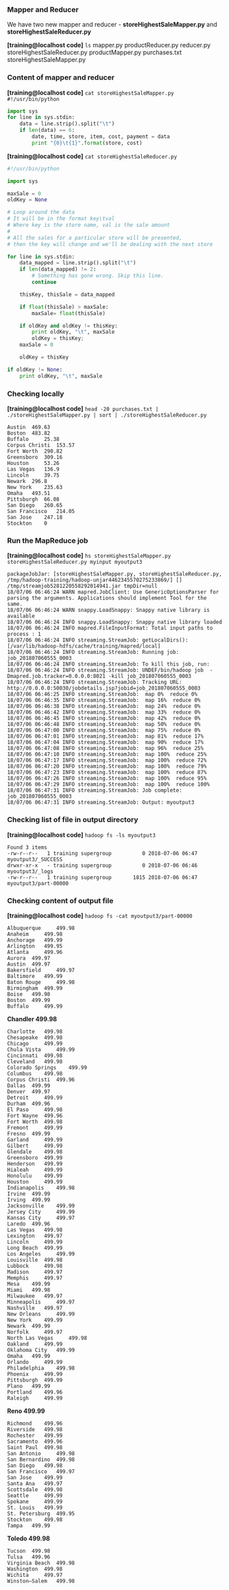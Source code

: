 ### Mapper and Reducer

We have two new mapper and reducer - **storeHighestSaleMapper.py** and **storeHighestSaleReducer.py**

**[training@localhost code]** `ls`
mapper.py         productReducer.py  reducer.py                 storeHighestSaleReducer.py
productMapper.py  purchases.txt      storeHighestSaleMapper.py

### Content of mapper and reducer

**[training@localhost code]** `cat storeHighestSaleMapper.py #!/usr/bin/python`
```python
import sys
for line in sys.stdin:
	data = line.strip().split("\t")
	if len(data) == 6:
		date, time, store, item, cost, payment = data
		print "{0}\t{1}".format(store, cost)
```
**[training@localhost code]** `cat storeHighestSaleReducer.py `
```python
#!/usr/bin/python

import sys

maxSale = 0
oldKey = None

# Loop around the data
# It will be in the format key\tval
# Where key is the store name, val is the sale amount
#
# All the sales for a particular store will be presented,
# then the key will change and we'll be dealing with the next store

for line in sys.stdin:
    data_mapped = line.strip().split("\t")
    if len(data_mapped) != 2:
        # Something has gone wrong. Skip this line.
        continue

    thisKey, thisSale = data_mapped

    if float(thisSale) > maxSale:
    	maxSale= float(thisSale)

    if oldKey and oldKey != thisKey:
        print oldKey, "\t", maxSale
        oldKey = thisKey;
	maxSale = 0

    oldKey = thisKey

if oldKey != None:
    print oldKey, "\t", maxSale
```

### Checking locally

**[training@localhost code]** `head -20 purchases.txt | ./storeHighestSaleMapper.py | sort | ./storeHighestSaleReducer.py `
```
Austin 	469.63
Boston 	483.82
Buffalo 	25.38
Corpus Christi 	153.57
Fort Worth 	290.82
Greensboro 	309.16
Houston 	53.26
Las Vegas 	136.9
Lincoln 	39.75
Newark 	296.8
New York 	235.63
Omaha 	493.51
Pittsburgh 	66.08
San Diego 	260.65
San Francisco 	214.05
San Jose 	247.18
Stockton 	0
```

### Run the MapReduce job

**[training@localhost code]** `hs storeHighestSaleMapper.py storeHighestSaleReducer.py myinput myoutput3`
```
packageJobJar: [storeHighestSaleMapper.py, storeHighestSaleReducer.py, /tmp/hadoop-training/hadoop-unjar4462345570275233869/] [] /tmp/streamjob5281220558292014941.jar tmpDir=null
18/07/06 06:46:24 WARN mapred.JobClient: Use GenericOptionsParser for parsing the arguments. Applications should implement Tool for the same.
18/07/06 06:46:24 WARN snappy.LoadSnappy: Snappy native library is available
18/07/06 06:46:24 INFO snappy.LoadSnappy: Snappy native library loaded
18/07/06 06:46:24 INFO mapred.FileInputFormat: Total input paths to process : 1
18/07/06 06:46:24 INFO streaming.StreamJob: getLocalDirs(): [/var/lib/hadoop-hdfs/cache/training/mapred/local]
18/07/06 06:46:24 INFO streaming.StreamJob: Running job: job_201807060555_0003
18/07/06 06:46:24 INFO streaming.StreamJob: To kill this job, run:
18/07/06 06:46:24 INFO streaming.StreamJob: UNDEF/bin/hadoop job  -Dmapred.job.tracker=0.0.0.0:8021 -kill job_201807060555_0003
18/07/06 06:46:24 INFO streaming.StreamJob: Tracking URL: http://0.0.0.0:50030/jobdetails.jsp?jobid=job_201807060555_0003
18/07/06 06:46:25 INFO streaming.StreamJob:  map 0%  reduce 0%
18/07/06 06:46:35 INFO streaming.StreamJob:  map 16%  reduce 0%
18/07/06 06:46:38 INFO streaming.StreamJob:  map 24%  reduce 0%
18/07/06 06:46:42 INFO streaming.StreamJob:  map 33%  reduce 0%
18/07/06 06:46:45 INFO streaming.StreamJob:  map 42%  reduce 0%
18/07/06 06:46:48 INFO streaming.StreamJob:  map 50%  reduce 0%
18/07/06 06:47:00 INFO streaming.StreamJob:  map 75%  reduce 0%
18/07/06 06:47:01 INFO streaming.StreamJob:  map 81%  reduce 17%
18/07/06 06:47:04 INFO streaming.StreamJob:  map 90%  reduce 17%
18/07/06 06:47:08 INFO streaming.StreamJob:  map 96%  reduce 25%
18/07/06 06:47:10 INFO streaming.StreamJob:  map 100%  reduce 25%
18/07/06 06:47:17 INFO streaming.StreamJob:  map 100%  reduce 72%
18/07/06 06:47:20 INFO streaming.StreamJob:  map 100%  reduce 79%
18/07/06 06:47:23 INFO streaming.StreamJob:  map 100%  reduce 87%
18/07/06 06:47:26 INFO streaming.StreamJob:  map 100%  reduce 95%
18/07/06 06:47:29 INFO streaming.StreamJob:  map 100%  reduce 100%
18/07/06 06:47:31 INFO streaming.StreamJob: Job complete: job_201807060555_0003
18/07/06 06:47:31 INFO streaming.StreamJob: Output: myoutput3
```

### Checking list of file in output directory

**[training@localhost code]** `hadoop fs -ls myoutput3`
```
Found 3 items
-rw-r--r--   1 training supergroup          0 2018-07-06 06:47 myoutput3/_SUCCESS
drwxr-xr-x   - training supergroup          0 2018-07-06 06:46 myoutput3/_logs
-rw-r--r--   1 training supergroup       1815 2018-07-06 06:47 myoutput3/part-00000
```

### Checking content of output file

**[training@localhost code]** `hadoop fs -cat myoutput3/part-00000`
```
Albuquerque 	499.98
Anaheim 	499.98
Anchorage 	499.99
Arlington 	499.95
Atlanta 	499.96
Aurora 	499.97
Austin 	499.97
Bakersfield 	499.97
Baltimore 	499.99
Baton Rouge 	499.98
Birmingham 	499.99
Boise 	499.98
Boston 	499.99
Buffalo 	499.99
```
**Chandler 	499.98**
```
Charlotte 	499.98
Chesapeake 	499.98
Chicago 	499.99
Chula Vista 	499.99
Cincinnati 	499.98
Cleveland 	499.98
Colorado Springs 	499.99
Columbus 	499.98
Corpus Christi 	499.96
Dallas 	499.99
Denver 	499.97
Detroit 	499.99
Durham 	499.96
El Paso 	499.98
Fort Wayne 	499.96
Fort Worth 	499.98
Fremont 	499.99
Fresno 	499.99
Garland 	499.99
Gilbert 	499.99
Glendale 	499.98
Greensboro 	499.99
Henderson 	499.99
Hialeah 	499.99
Honolulu 	499.99
Houston 	499.99
Indianapolis 	499.98
Irvine 	499.99
Irving 	499.99
Jacksonville 	499.99
Jersey City 	499.99
Kansas City 	499.97
Laredo 	499.96
Las Vegas 	499.98
Lexington 	499.97
Lincoln 	499.99
Long Beach 	499.99
Los Angeles 	499.99
Louisville 	499.98
Lubbock 	499.98
Madison 	499.97
Memphis 	499.97
Mesa 	499.99
Miami 	499.98
Milwaukee 	499.97
Minneapolis 	499.97
Nashville 	499.97
New Orleans 	499.99
New York 	499.99
Newark 	499.99
Norfolk 	499.97
North Las Vegas 	499.98
Oakland 	499.99
Oklahoma City 	499.99
Omaha 	499.99
Orlando 	499.99
Philadelphia 	499.98
Phoenix 	499.99
Pittsburgh 	499.99
Plano 	499.99
Portland 	499.96
Raleigh 	499.99
```
**Reno 	499.99**
```
Richmond 	499.96
Riverside 	499.98
Rochester 	499.99
Sacramento 	499.96
Saint Paul 	499.98
San Antonio 	499.98
San Bernardino 	499.98
San Diego 	499.98
San Francisco 	499.97
San Jose 	499.99
Santa Ana 	499.97
Scottsdale 	499.98
Seattle 	499.99
Spokane 	499.99
St. Louis 	499.99
St. Petersburg 	499.95
Stockton 	499.98
Tampa 	499.99
```
**Toledo 	499.98**
```
Tucson 	499.98
Tulsa 	499.96
Virginia Beach 	499.98
Washington 	499.98
Wichita 	499.97
Winston–Salem 	499.98
```